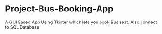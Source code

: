 # Project-Bus-Booking-App

A GUI Based App Using Tkinter which lets you book Bus seat. Also connect to SQL Database

